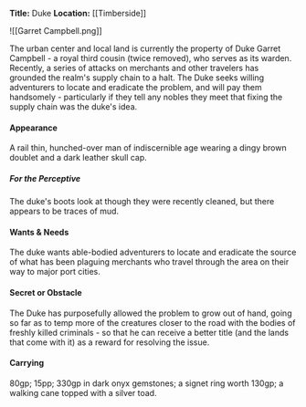 **Title:** Duke
**Location:** [[Timberside]]

![[Garret Campbell.png]]

The urban center and local land is currently the property of Duke Garret Campbell - a royal third cousin (twice removed), who serves as its warden. Recently, a series of attacks on merchants and other travelers has grounded the realm's supply chain to a halt. The Duke seeks willing adventurers to locate and eradicate the problem, and will pay them handsomely - particularly if they tell any nobles they meet that fixing the supply chain was the duke's idea.

#### Appearance
A rail thin, hunched-over man of indiscernible age wearing a dingy brown doublet and a dark leather skull cap.

##### For the Perceptive
The duke's boots look at though they were recently cleaned, but there appears to be traces of mud.

#### Wants & Needs
The duke wants able-bodied adventurers to locate and eradicate the source of what has been plaguing merchants who travel through the area on their way to major port cities.

#### Secret or Obstacle
The Duke has purposefully allowed the problem to grow out of hand, going so far as to temp more of the creatures closer to the road with the bodies of freshly killed criminals - so that he can receive a better title (and the lands that come with it) as a reward for resolving the issue.

#### Carrying
80gp; 15pp; 330gp in dark onyx gemstones; a signet ring worth 130gp; a walking cane topped with a silver toad.